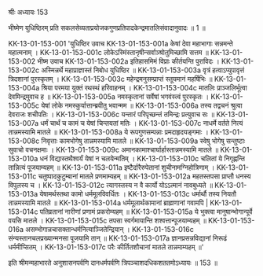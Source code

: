 श्रीः
अध्यायः 153

भीष्मेण युधिष्ठिरम् प्रति सकलसेव्यताप्रयोजकगुणप्रतिपादकेन्द्रमातलिसंवादानुवादः ॥ 1 ॥
	
KK-13-01-153-001	'युधिष्ठिर उवाच 
KK-13-01-153-001a	केषां देवा महाभागाः सन्नमन्ते महात्मनाम् ।
KK-13-01-153-001c	लोकेऽस्मिंस्तानृषीन्सर्वाञ्श्रोतुमिच्छामि सत्तम ॥
KK-13-01-153-002	भीष्म उवाच 
KK-13-01-153-002a	इतिहासमिमं विप्राः कीर्तयन्ति पुराविदः ।
KK-13-01-153-002c	अस्मिन्नर्थे महाप्राज्ञास्तं निबोध युधिष्ठिर ॥
KK-13-01-153-003a	वृत्रं हत्वाऽप्युपावृत्तं त्रिदशानां पुरस्कृतम् ।
KK-13-01-153-003c	महेन्द्रमनुसम्प्राप्तं स्तूयमानं महर्षिभिः ॥
KK-13-01-153-004a	श्रिया परमया युक्तं रथस्थं हरिवाहनम् ।
KK-13-01-153-004c	मातलिः प्राञ्जलिर्भूत्वा देवमिन्द्रमुवाच ह ॥
KK-13-01-153-005a	नमस्कृतानां सर्वेषां भगवंस्त्वं पुरस्कृतः ।
KK-13-01-153-005c	येषां लोके नमस्कुर्यात्तान्ब्रवीतु भवान्मम ॥
KK-13-01-153-006a	तस्य तद्वचनं श्रुत्वा देवराजः शचीपतिः ।
KK-13-01-153-006c	यन्तारं परिपृच्छन्तं तमिन्द्रः प्रत्युवाच सः ॥
KK-13-01-153-007a	धर्मं चार्थं च कामं च येषां चिन्तयतां मतिः ।
KK-13-01-153-007c	नाधर्मे वर्तते नित्यं तान्नमस्यामि मातले ॥
KK-13-01-153-008a	ये रूपगुणसम्पन्नाः प्रमदाहृदयङ्गमाः ।
KK-13-01-153-008c	निवृत्ताः कामभोगेषु तान्नमस्यामि मातले ॥
KK-13-01-153-009a	स्वेषु भोगेषु सन्तुष्टाः सुवाचो वचनक्षमाः ।
KK-13-01-153-009c	अमानकामाश्चार्घार्हास्तान्नमस्यामि मातले ॥
KK-13-01-153-010a	धनं विद्यास्तथैश्वर्यं येषां न चलयेन्मतिम् ।
KK-13-01-153-010c	चलितां ये निगृह्णन्ति तान्नित्यं पूजयाम्यहम् ॥
KK-13-01-153-011a	इष्टैर्दारैरुपेतानां शुचीनामग्निहोत्रिणाम् ।
KK-13-01-153-011c	चतुष्पादकुटुम्बानां मातले प्रणमाम्यहम् ॥
KK-13-01-153-012a	महतस्तपसा प्राप्तौ धनस्य विपुलस्य च ।
KK-13-01-153-012c	त्यागस्तस्य न वै कार्यो योऽऽत्मानं नावबुध्यते ॥
KK-13-01-153-013a	येषामर्थस्तथा कामो धर्ममूलविवर्धितः ।
KK-13-01-153-013c	धर्मार्थौ तस्य नियतौ तान्नमस्यामि मातले ॥
KK-13-01-153-014a	धर्ममूलार्थकामानां ब्राह्मणानां गवामपि |
KK-13-01-153-014c	पतिव्रतानां नारीणां प्रणामं प्रकरोम्यहम् ॥
KK-13-01-153-015a	ये भुक्त्वा मानुषान्भोगान्पूर्वे वयसि मातले ।
KK-13-01-153-015c	तपसा स्वर्गमायान्ति शश्वत्तान्पूजयाम्यहम् ॥
KK-13-01-153-016a	असम्भोगान्नचासक्तान्धर्मनित्याञ्जितेन्द्रियान् ।
KK-13-01-153-016c	संन्यस्तानचलप्रख्यान्मनसा पूजयामि तान् ॥
KK-13-01-153-017a	ज्ञानप्रसन्नविद्यानां निरूढं धर्ममीप्सितम् ।
KK-13-01-153-017c	परैः कीर्तितशौचानां मातले तान्नमाम्यहम् ॥' 

इति श्रीमन्महाभारते अनुशासनपर्वणि दानधर्मपर्वणि त्रिपञ्चाशदधिकशततमोऽध्यायः ॥ 153 ॥
